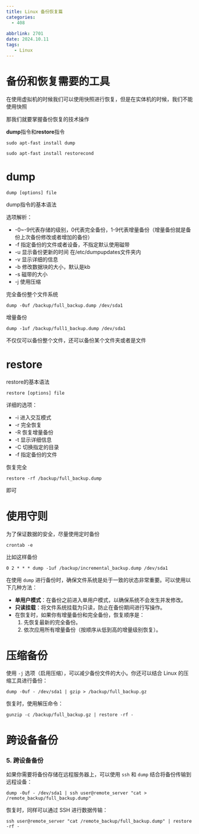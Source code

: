 ```yaml
---
title: Linux 备份恢复篇
categories:
  - 408
  
abbrlink: 2701
date: 2024.10.11
tags: 
   - Linux
---
```


# 备份和恢复需要的工具

在使用虚拟机的时候我们可以使用快照进行恢复，但是在实体机的时候，我们不能使用快照

那我们就要掌握备份恢复的技术操作

**dump**指令和**restore**指令

```
sudo apt-fast install dump
```

```
sudo apt-fast install restorecond   
```

# dump

```
dump [options] file
```

dump指令的基本语法

选项解析：

- -0~-9代表存储的级别，0代表完全备份，1-9代表增量备份（增量备份就是备份上次备份修改或者增加的备份）
- -f 指定备份的文件或者设备，不指定默认使用磁带
- -u 显示备份更新的时间 在/etc/dumpupdates文件夹内
- -v 显示详细的信息
- -b 修改数据块的大小，默认是kb
- -s 磁带的大小
- -j 使用压缩

完全备份整个文件系统

```
dump -0uf /backup/full_backup.dump /dev/sda1
```

增量备份

```
dump -1uf /backup/full1_backup.dump /dev/sda1
```

不仅仅可以备份整个文件，还可以备份某个文件夹或者是文件

# restore

restore的基本语法

```
restore [options] file
```

详细的选项：

- -i 进入交互模式
- -r 完全恢复
- -R 恢复增量备份
- -t 显示详细信息
- -C 切换指定的目录
- -f 指定备份的文件

恢复完全

```
restore -rf /backup/full_backup.dump
```

即可

# 使用守则

为了保证数据的安全，尽量使用定时备份

```
crontab -e 
```

比如这样备份

```
0 2 * * * dump -1uf /backup/incremental_backup.dump /dev/sda1
```

在使用 `dump` 进行备份时，确保文件系统是处于一致的状态非常重要。可以使用以下几种方法：

- **单用户模式**：在备份之前进入单用户模式，以确保系统不会发生并发修改。
- **只读挂载**：将文件系统挂载为只读，防止在备份期间进行写操作。
- 在恢复时，如果你有增量备份和完全备份，恢复顺序是：
  1. 先恢复最新的完全备份。
  2. 依次应用所有增量备份（按顺序从低到高的增量级别恢复）。

# 压缩备份

使用 `-j` 选项（启用压缩），可以减少备份文件的大小。你还可以结合 Linux 的压缩工具进行备份：

```
dump -0uf - /dev/sda1 | gzip > /backup/full_backup.gz
```

恢复时，使用解压命令：

```
gunzip -c /backup/full_backup.gz | restore -rf -
```

# 跨设备备份

### 5. **跨设备备份**

如果你需要将备份存储在远程服务器上，可以使用 `ssh` 和 `dump` 结合将备份传输到远程设备：

```
dump -0uf - /dev/sda1 | ssh user@remote_server "cat > /remote_backup/full_backup.dump"
```

恢复时，同样可以通过 SSH 进行数据传输：

```
ssh user@remote_server "cat /remote_backup/full_backup.dump" | restore -rf -
```